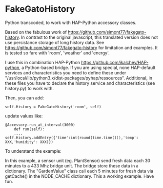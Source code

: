 # FakeGatoHistory

Python transcoded, to work with HAP-Python accessory classes.

Based on the fabulous work of <https://github.com/simont77/fakegato-history>. In contrast to the original javascript, this translated version does not use persistance storage of long history data. See  <https://github.com/simont77/fakegato-history> for limitation and examples.
It is tested so fare with 'room', 'weather' and 'energy'.

I use this in combination HAP-Python <https://github.com/ikalchev/HAP-python>, a Python-based bridge. If you are using special, none HAP-default services and characteristics you need to define these under "/usr/local/lib/python3.x/dist-packages/pyhap/ressources". Additional, in these files you have to declare the history service and characteristics (see history.py) to work with.

Then, you can add:

```#!/usr/bin/env python3
self.History = FakeGatoHistory('room', self)
```

update values like:

```#!/usr/bin/env python3
@Accessory.run_at_interval(3000)
    def run(self):
    ....
self.History.addEntry({'time':int(round(time.time())),'temp': XXX,'humidity': XXX)})
```

To understand the example:

In this example, a sensor unit (eg. PlantSensor) send fresh data each 30 minutes to a 433 Mhz bridge unit. The bridge store these data in a dictionary. The "GardenValue" class call each 5 minutes for fresh data via getCache() in the NODE_CACHE dictionary.
This a working example. Have fun.
